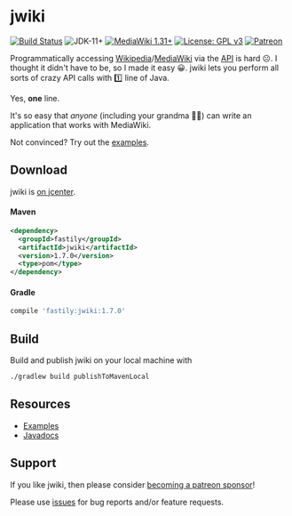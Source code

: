 # jwiki
[![Build Status](https://travis-ci.org/fastily/jwiki.svg?branch=master)](https://travis-ci.org/fastily/jwiki)
![JDK-11+](https://upload.wikimedia.org/wikipedia/commons/e/ef/Blue_JDK_11%2B_Shield_Badge.svg)
[![MediaWiki 1.31+](https://upload.wikimedia.org/wikipedia/commons/b/b2/Blue_MediaWiki_1.31%2B_Shield_Badge.svg)](https://www.mediawiki.org/wiki/MediaWiki)
[![License: GPL v3](https://upload.wikimedia.org/wikipedia/commons/8/86/GPL_v3_Blue_Badge.svg)](https://www.gnu.org/licenses/gpl-3.0.en.html)
[![Patreon](https://upload.wikimedia.org/wikipedia/commons/2/22/Green_Patreon_Donate_Shield_Badge.svg)](https://www.patreon.com/fastily)

Programmatically accessing [Wikipedia](https://en.wikipedia.org/wiki/Main_Page)/[MediaWiki](https://www.mediawiki.org/wiki/MediaWiki) via the [API](https://en.wikipedia.org/w/api.php) is hard ☹️.  I thought it didn't have to be, so I made it easy 😀.  jwiki lets you perform all sorts of crazy API calls with 1️⃣ line of Java.  

Yes, **one** line.  

It's so easy that _anyone_ (including your grandma 👵🏻) can write an application that works with MediaWiki.

Not convinced?  Try out the [examples](https://github.com/fastily/jwiki/wiki/Examples).

## Download
jwiki is [on jcenter](https://bintray.com/fastily/maven/jwiki).

#### Maven
```xml
<dependency>
  <groupId>fastily</groupId>
  <artifactId>jwiki</artifactId>
  <version>1.7.0</version>
  <type>pom</type>
</dependency>
```

#### Gradle
```groovy
compile 'fastily:jwiki:1.7.0'
```

## Build
Build and publish jwiki on your local machine with
```bash
./gradlew build publishToMavenLocal
```

## Resources
* [Examples](https://github.com/fastily/jwiki/wiki/Examples)
* [Javadocs](https://fastily.github.io/jwiki/docs/jwiki/)

## Support
If you like jwiki, then please consider [becoming a patreon sponsor](https://www.patreon.com/fastily)!

Please use [issues](https://github.com/fastily/jwiki/issues) for bug reports and/or feature requests.
